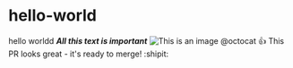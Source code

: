 # hello-world
hello worldd
***All this text is important***
![This is an image](https://myoctocat.com/assets/images/base-octocat.svg)
@octocat :+1: This PR looks great - it's ready to merge! :shipit:
